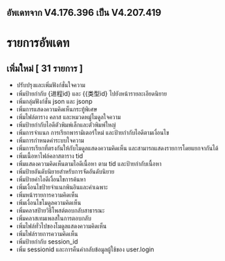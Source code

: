 ## อัพเดทจาก V4.176.396 เป็น V4.207.419

# รายการอัพเดท
## เพิ่มใหม่ [ 31 รายการ ]
- ปรับปรุงและเพิ่มฟังก์ชั่นใจความ
- เพิ่มป้ายกำกับ {进程id} และ {{类型id} ไปยังหน้ารายละเอียดนิยาย
- เพิ่มกลุ่มฟังก์ชั่น json และ jsonp
- เพิ่มการแสดงความคิดเห็นกระทู้พิเศษ
- เพิ่มไฟล์ตาราง คลาส และหมวดหมู่โมดูลใจความ
- เพิ่มป้ายกำกับไอดีตัวพิมพ์เล็กและตัวพิมพ์ใหญ่
- เพิ่มการจำแนก การเรียกพารามิเตอร์ใหม่ และป้ายกำกับไอดีตามเงื่อนไข
- เพิ่มการกำหนดค่าระบบใจความ
- เพิ่มการเรียกที่ตรงกันให้กับโมดูลแสดงความคิดเห็น และสามารถแสดงรายการโดยแยกจากันได้
- เพิ่มเนื้อหาไฟล์คลาสตาราง tid
- เพิ่มแสดงความคิดเห็นตามไอดีเนื้อหา ตาม tid และป้ายกำกับเนื้อหา
- เพิ่มป้ายอันดับนิยายสำหรับการจัดอันดับนิยาย
- เพิ่มป้ายค่าไอดีเงื่อนไขการค้นหา
- เพิ่มเงื่อนไขป้ายจำแนกพินอินและคำเฉพาะ
- เพิ่มหน้ารายการความคิดเห็น
- เพิ่มเงื่อนไขโมดูลความคิดเห็น
- เพิ่มคลาสป้ายวิธีโพสต์ตอบกลับสาธารณะ
- เพิ่มคลาสเทมเพลสในการตอบกลับ
- เพิ่มไฟล์ทั่วไปของโมดูลแสดงความคิดเห็น
- เพิ่มไฟล์รายการความคิดเห็น
- เพิ่มป้ายกำกับ session_id
- เพิ่ม sessionid และการคืนค่ากลับข้อมูลผู้ใช้ของ user.login